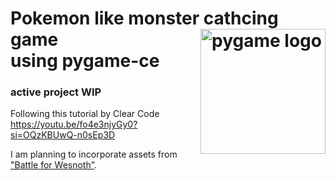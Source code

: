 # Pokemon like monster cathcing game<img src="https://pyga.me/docs/_static/pygame_logo.svg" title="pygame" alt="pygame logo" width="200" align="right" /> </br>using pygame-ce
### active project WIP

Following this tutorial by Clear Code https://youtu.be/fo4e3njyGy0?si=OQzKBUwQ-n0sEp3D

I am planning to incorporate assets from ["Battle for Wesnoth"](https://www.wesnoth.org/).
